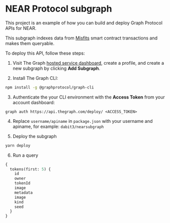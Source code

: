 # NEAR Protocol subgraph

This project is an example of how you can build and deploy Graph Protocol APIs for NEAR.

This subgraph indexes data from [Misfits](https://twitter.com/NEARMisfits) smart contract transactions and makes them queryable.

To deploy this API, follow these steps:

1. Visit The Graph [hosted service dashboard](https://thegraph.com/hosted-service/), create a profile, and create a new subgraph by clicking __Add Subgraph__.

2. Install The Graph CLI:

```sh
npm install -g @graphprotocol/graph-cli
```

3. Authenticate the your CLI environment with the __Access Token__ from your account dashboard:

```
graph auth https://api.thegraph.com/deploy/ <ACCESS_TOKEN>
```

4. Replace `username/apiname` in `package.json` with your username and apiname, for example: `dabit3/nearsubgraph`

5. Deploy the subgraph

```sh
yarn deploy
```

6. Run a query

```graphql
{
  tokens(first: 5) {
    id
    owner
    tokenId
    image
    metadata
    image
    kind
    seed
  }
}
```